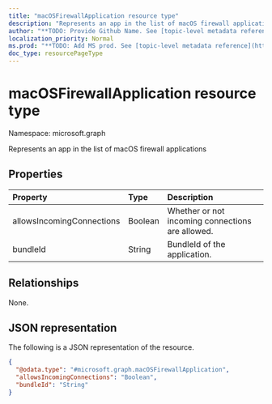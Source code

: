 ```yaml
---
title: "macOSFirewallApplication resource type"
description: "Represents an app in the list of macOS firewall applications"
author: "**TODO: Provide Github Name. See [topic-level metadata reference](https://msgo.azurewebsites.net/add/document/guidelines/metadata.html#topic-level-metadata)**"
localization_priority: Normal
ms.prod: "**TODO: Add MS prod. See [topic-level metadata reference](https://msgo.azurewebsites.net/add/document/guidelines/metadata.html#topic-level-metadata)**"
doc_type: resourcePageType
---
```


# macOSFirewallApplication resource type

Namespace: microsoft.graph



Represents an app in the list of macOS firewall applications

## Properties
|Property|Type|Description|
|:---|:---|:---|
|allowsIncomingConnections|Boolean|Whether or not incoming connections are allowed.|
|bundleId|String|BundleId of the application.|

## Relationships
None.

## JSON representation
The following is a JSON representation of the resource.
<!-- {
  "blockType": "resource",
  "@odata.type": "microsoft.graph.macOSFirewallApplication"
}
-->
``` json
{
  "@odata.type": "#microsoft.graph.macOSFirewallApplication",
  "allowsIncomingConnections": "Boolean",
  "bundleId": "String"
}
```

